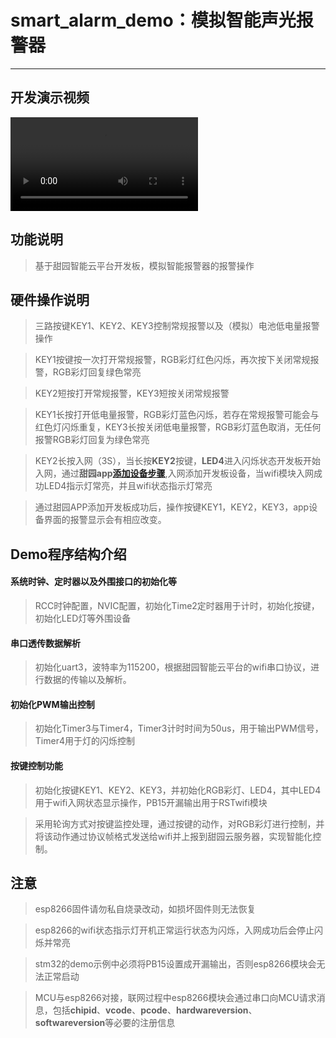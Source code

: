 # smart_alarm_demo：模拟智能声光报警器
---------------------------------

## 开发演示视频

![模拟智能声光报警器-演示视频](https://smart-img.5itianyuan.com/open/smart_alarm_demo.mp4)

## 功能说明

> 基于甜园智能云平台开发板，模拟智能报警器的报警操作

## 硬件操作说明

> 三路按键KEY1、KEY2、KEY3控制常规报警以及（模拟）电池低电量报警操作

> KEY1按键按一次打开常规报警，RGB彩灯红色闪烁，再次按下关闭常规报警，RGB彩灯回复绿色常亮

> KEY2短按打开常规报警，KEY3短按关闭常规报警

> KEY1长按打开低电量报警，RGB彩灯蓝色闪烁，若存在常规报警可能会与红色灯闪烁重复，KEY3长按关闭低电量报警，RGB彩灯蓝色取消，无任何报警RGB彩灯回复为绿色常亮

> KEY2长按入网（3S），当长按**KEY2**按键，**LED4**进入闪烁状态开发板开始入网，通过**甜园app[添加设备步骤](app_add_wifidevelopboard.md)**,入网添加开发板设备，当wifi模块入网成功LED4指示灯常亮，并且wifi状态指示灯常亮

> 通过甜园APP添加开发板成功后，操作按键KEY1，KEY2，KEY3，app设备界面的报警显示会有相应改变。

## Demo程序结构介绍

#### 系统时钟、定时器以及外围接口的初始化等

> RCC时钟配置，NVIC配置，初始化Time2定时器用于计时，初始化按键，初始化LED灯等外围设备

#### 串口透传数据解析

> 初始化uart3，波特率为115200，根据甜园智能云平台的wifi串口协议，进行数据的传输以及解析。

#### 初始化PWM输出控制

> 初始化Timer3与Timer4，Timer3计时时间为50us，用于输出PWM信号，Timer4用于灯的闪烁控制

#### 按键控制功能

> 初始化按键KEY1、KEY2、KEY3，并初始化RGB彩灯、LED4，其中LED4用于wifi入网状态显示操作，PB15开漏输出用于RSTwifi模块

> 采用轮询方式对按键监控处理，通过按键的动作，对RGB彩灯进行控制，并将该动作通过协议帧格式发送给wifi并上报到甜园云服务器，实现智能化控制。

## 注意

> esp8266固件请勿私自烧录改动，如损坏固件则无法恢复

> esp8266的wifi状态指示灯开机正常运行状态为闪烁，入网成功后会停止闪烁并常亮

> stm32的demo示例中必须将PB15设置成开漏输出，否则esp8266模块会无法正常启动

> MCU与esp8266对接，联网过程中esp8266模块会通过串口向MCU请求消息，包括**chipid**、**vcode**、**pcode**、**hardwareversion**、**softwareversion**等必要的注册信息
